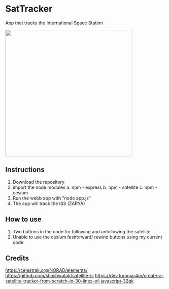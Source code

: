 # SatTracker
App that tracks the International Space Station

<img src="https://github.com/pacellidomonic/BrickBreaker-Game/assets/63662881/44188c8c-025a-4cb2-8081-a86c88b589c9" width="400"/>

## Instructions
1. Download the repository
2. import the node modules
  a. npm - express
  b. npm - satellite
  c. npm - cesium
3. Run the webb app with "node app.js"
4. The app will track the ISS (ZARYA)

## How to use
1. Two buttons in the code for following and unfollowing the satellite
2. Unable to use the cesium fastforward/ rewind buttons using my current code

## Credits
https://celestrak.org/NORAD/elements/
https://github.com/shashwatak/satellite-js
https://dev.to/omar4ur/create-a-satellite-tracker-from-scratch-in-30-lines-of-javascript-32gk
